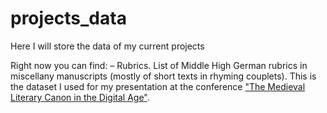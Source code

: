 # projects_data
Here I will store the data of my current projects

Right now you can find:
– Rubrics. List of Middle High German rubrics in miscellany manuscripts (mostly of short texts in rhyming couplets). This is the dataset I used for my presentation at the conference ["The Medieval Literary Canon in the Digital Age"](http://www.mcda.ugent.be/). 
